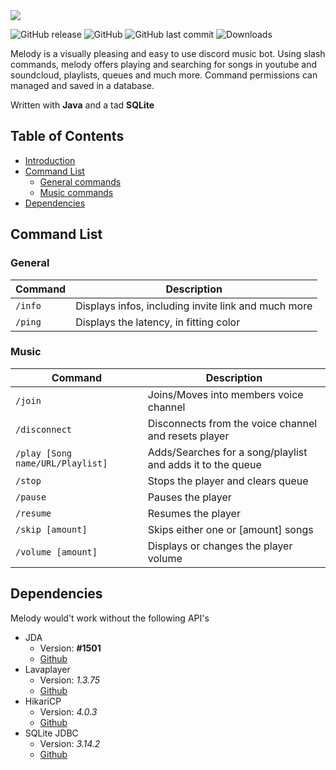 <img src="https://github.com/necsii/melody/blob/main/.websrc/Melody_Banner.png" />

![GitHub release](https://img.shields.io/github/release/necsii/melody.svg)
![GitHub](https://img.shields.io/github/license/necsii/melody.svg)
![GitHub last commit](https://img.shields.io/github/last-commit/necsii/melody.svg)
![Downloads](https://img.shields.io/github/downloads/necsii/melody/total.svg)

Melody is a visually pleasing and easy to use discord music bot. Using slash commands, melody offers playing and searching for songs in youtube and soundcloud, playlists, queues and much more. Command permissions can managed and saved in a database.

Written with **Java** and a tad **SQLite**

## Table of Contents

* [Introduction](#discordbot-----)
* [Command List](#command-list)
  * [General commands](#general)
  * [Music commands](#music)
* [Dependencies](#dependencies)


## Command List

### General

Command | Description
----------------|----------------
`/info` | Displays infos, including invite link and much more
`/ping` | Displays the latency, in fitting color

### Music

Command | Description
----------------|----------------
`/join` | Joins/Moves into members voice channel
`/disconnect` | Disconnects from the voice channel and resets player
`/play [Song name/URL/Playlist]` | Adds/Searches for a song/playlist and adds it to the queue
`/stop` | Stops the player and clears queue
`/pause` | Pauses the player
`/resume` | Resumes the player
`/skip [amount]` | Skips either one or [amount] songs
`/volume [amount]` | Displays or changes the player volume

## Dependencies

Melody would't work without the following API's
* JDA
   * Version: **#1501**
   * [Github](https://github.com/DV8FromTheWorld/JDA)
* Lavaplayer
   * Version: *1.3.75*
   * [Github](https://github.com/sedmelluq/lavaplayer)
* HikariCP
   * Version: *4.0.3*
   * [Github](https://github.com/brettwooldridge/HikariCP)
* SQLite JDBC
   * Version: *3.14.2*
   * [Github](https://github.com/xerial/sqlite-jdbc)

